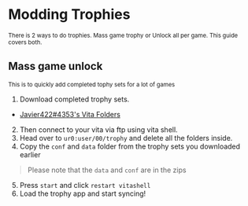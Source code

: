 # Modding Trophies
<sub> There is 2 ways to do trophies. Mass game trophy or Unlock all per game. This guide covers both. </sub>

## Mass game unlock
<sub> This is to quickly add completed tophy sets for a lot of games </sub>

1. Download completed trophy sets.
  - [Javier422#4353's Vita Folders ](https://www.mediafire.com/file/rzcyyzgl6b7n8ny/2293+VITA+FOLDERS+BY+JAVIER422.rar/file)

2. Then connect to your vita via ftp using vita shell. 
3. Head over to `ur0:user/00/trophy` and delete all the folders inside.
4. Copy the `conf` and `data` folder from the trophy sets you downloaded earlier
> Please note that the `data` and `conf` are in the zips
5. Press `start` and click `restart vitashell`
6. Load the trophy app and start syncing! 

